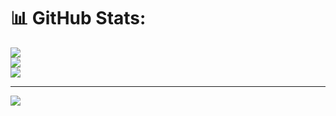 # 📊 GitHub Stats:
![](https://github-readme-stats.vercel.app/api?username=sudamsiths&theme=dark&hide_border=false&include_all_commits=false&count_private=false)<br/>
![](https://nirzak-streak-stats.vercel.app/?user=sudamsiths&theme=dark&hide_border=false)<br/>
![](https://github-readme-stats.vercel.app/api/top-langs/?username=sudamsiths&theme=dark&hide_border=false&include_all_commits=false&count_private=false&layout=compact)

---
[![](https://visitcount.itsvg.in/api?id=sudamsiths&icon=0&color=0)](https://visitcount.itsvg.in)

<!-- Proudly created with GPRM ( https://gprm.itsvg.in ) -->
